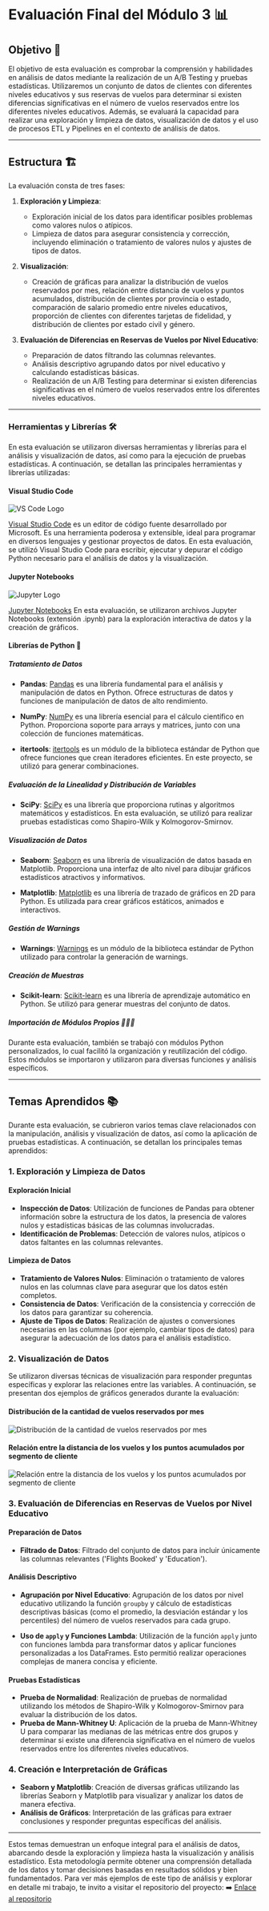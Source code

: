 # Evaluación Final del Módulo 3 📊

## Objetivo 🎯

El objetivo de esta evaluación es comprobar la comprensión y habilidades en análisis de datos mediante la realización de un A/B Testing y pruebas estadísticas. Utilizaremos un conjunto de datos de clientes con diferentes niveles educativos y sus reservas de vuelos para determinar si existen diferencias significativas en el número de vuelos reservados entre los diferentes niveles educativos. Además, se evaluará la capacidad para realizar una exploración y limpieza de datos, visualización de datos y el uso de procesos ETL y Pipelines en el contexto de análisis de datos.

---

## Estructura 🏗️

La evaluación consta de tres fases:

1. **Exploración y Limpieza**:
    - Exploración inicial de los datos para identificar posibles problemas como valores nulos o atípicos.
    - Limpieza de datos para asegurar consistencia y corrección, incluyendo eliminación o tratamiento de valores nulos y ajustes de tipos de datos.

2. **Visualización**:
    - Creación de gráficas para analizar la distribución de vuelos reservados por mes, relación entre distancia de vuelos y puntos acumulados, distribución de clientes por provincia o estado, comparación de salario promedio entre niveles educativos, proporción de clientes con diferentes tarjetas de fidelidad, y distribución de clientes por estado civil y género.

3. **Evaluación de Diferencias en Reservas de Vuelos por Nivel Educativo**:
    - Preparación de datos filtrando las columnas relevantes.
    - Análisis descriptivo agrupando datos por nivel educativo y calculando estadísticas básicas.
    - Realización de un A/B Testing para determinar si existen diferencias significativas en el número de vuelos reservados entre los diferentes niveles educativos.

---

### Herramientas y Librerías 🛠️

En esta evaluación se utilizaron diversas herramientas y librerías para el análisis y visualización de datos, así como para la ejecución de pruebas estadísticas. A continuación, se detallan las principales herramientas y librerías utilizadas:

#### Visual Studio Code

![VS Code Logo](images/vsc_logo.png)

[Visual Studio Code](https://code.visualstudio.com/) es un editor de código fuente desarrollado por Microsoft. Es una herramienta poderosa y extensible, ideal para programar en diversos lenguajes y gestionar proyectos de datos. En esta evaluación, se utilizó Visual Studio Code para escribir, ejecutar y depurar el código Python necesario para el análisis de datos y la visualización.

#### Jupyter Notebooks

![Jupyter Logo](images/jupyter_logo.png)

[Jupyter Notebooks](https://jupyter.org/) En esta evaluación, se utilizaron archivos Jupyter Notebooks (extensión .ipynb) para la exploración interactiva de datos y la creación de gráficos.

#### Librerías de Python 📖

##### Tratamiento de Datos

- **Pandas**: [Pandas](https://pandas.pydata.org/) es una librería fundamental para el análisis y manipulación de datos en Python. Ofrece estructuras de datos y funciones de manipulación de datos de alto rendimiento.

- **NumPy**: [NumPy](https://numpy.org/) es una librería esencial para el cálculo científico en Python. Proporciona soporte para arrays y matrices, junto con una colección de funciones matemáticas.

- **itertools**: [itertools](https://docs.python.org/3/library/itertools.html) es un módulo de la biblioteca estándar de Python que ofrece funciones que crean iteradores eficientes. En este proyecto, se utilizó para generar combinaciones.

##### Evaluación de la Linealidad y Distribución de Variables

- **SciPy**: [SciPy](https://scipy.org/) es una librería que proporciona rutinas y algoritmos matemáticos y estadísticos. En esta evaluación, se utilizó para realizar pruebas estadísticas como Shapiro-Wilk y Kolmogorov-Smirnov.

##### Visualización de Datos

- **Seaborn**: [Seaborn](https://seaborn.pydata.org/) es una librería de visualización de datos basada en Matplotlib. Proporciona una interfaz de alto nivel para dibujar gráficos estadísticos atractivos y informativos.

- **Matplotlib**: [Matplotlib](https://matplotlib.org/) es una librería de trazado de gráficos en 2D para Python. Es utilizada para crear gráficos estáticos, animados e interactivos.

##### Gestión de Warnings

- **Warnings**: [Warnings](https://docs.python.org/3/library/warnings.html) es un módulo de la biblioteca estándar de Python utilizado para controlar la generación de warnings.

##### Creación de Muestras

- **Scikit-learn**: [Scikit-learn](https://scikit-learn.org/) es una librería de aprendizaje automático en Python. Se utilizó para generar muestras del conjunto de datos.

##### Importación de Módulos Propios 👩🏻‍💻

Durante esta evaluación, también se trabajó con módulos Python personalizados, lo cual facilitó la organización y reutilización del código. Estos módulos se importaron y utilizaron para diversas funciones y análisis específicos.

---

## Temas Aprendidos 📚

Durante esta evaluación, se cubrieron varios temas clave relacionados con la manipulación, análisis y visualización de datos, así como la aplicación de pruebas estadísticas. A continuación, se detallan los principales temas aprendidos:

### 1. Exploración y Limpieza de Datos

#### Exploración Inicial

- **Inspección de Datos**: Utilización de funciones de Pandas para obtener información sobre la estructura de los datos, la presencia de valores nulos y estadísticas básicas de las columnas involucradas.
- **Identificación de Problemas**: Detección de valores nulos, atípicos o datos faltantes en las columnas relevantes.

#### Limpieza de Datos

- **Tratamiento de Valores Nulos**: Eliminación o tratamiento de valores nulos en las columnas clave para asegurar que los datos estén completos.
- **Consistencia de Datos**: Verificación de la consistencia y corrección de los datos para garantizar su coherencia.
- **Ajuste de Tipos de Datos**: Realización de ajustes o conversiones necesarias en las columnas (por ejemplo, cambiar tipos de datos) para asegurar la adecuación de los datos para el análisis estadístico.

### 2. Visualización de Datos

Se utilizaron diversas técnicas de visualización para responder preguntas específicas y explorar las relaciones entre las variables. A continuación, se presentan dos ejemplos de gráficos generados durante la evaluación:

#### Distribución de la cantidad de vuelos reservados por mes

![Distribución de la cantidad de vuelos reservados por mes](images/flights_booked_month.png)

#### Relación entre la distancia de los vuelos y los puntos acumulados por segmento de cliente

![Relación entre la distancia de los vuelos y los puntos acumulados por segmento de cliente](images/distance_points.png)

### 3. Evaluación de Diferencias en Reservas de Vuelos por Nivel Educativo

#### Preparación de Datos

- **Filtrado de Datos**: Filtrado del conjunto de datos para incluir únicamente las columnas relevantes ('Flights Booked' y 'Education').

#### Análisis Descriptivo

- **Agrupación por Nivel Educativo**: Agrupación de los datos por nivel educativo utilizando la función `groupby` y cálculo de estadísticas descriptivas básicas (como el promedio, la desviación estándar y los percentiles) del número de vuelos reservados para cada grupo.

- **Uso de `apply` y Funciones Lambda**: Utilización de la función `apply` junto con funciones lambda para transformar datos y aplicar funciones personalizadas a los DataFrames. Esto permitió realizar operaciones complejas de manera concisa y eficiente.

#### Pruebas Estadísticas

- **Prueba de Normalidad**: Realización de pruebas de normalidad utilizando los métodos de Shapiro-Wilk y Kolmogorov-Smirnov para evaluar la distribución de los datos.
- **Prueba de Mann-Whitney U**: Aplicación de la prueba de Mann-Whitney U para comparar las medianas de las métricas entre dos grupos y determinar si existe una diferencia significativa en el número de vuelos reservados entre los diferentes niveles educativos.

### 4. Creación e Interpretación de Gráficas

- **Seaborn y Matplotlib**: Creación de diversas gráficas utilizando las librerías Seaborn y Matplotlib para visualizar y analizar los datos de manera efectiva.
- **Análisis de Gráficos**: Interpretación de las gráficas para extraer conclusiones y responder preguntas específicas del análisis.

---

Estos temas demuestran un enfoque integral para el análisis de datos, abarcando desde la exploración y limpieza hasta la visualización y análisis estadístico. Esta metodología permite obtener una comprensión detallada de los datos y tomar decisiones basadas en resultados sólidos y bien fundamentados. Para ver más ejemplos de este tipo de análisis y explorar en detalle mi trabajo, te invito a visitar el repositorio del proyecto: ➡️ [Enlace al repositorio](https://github.com/Adalab/bda-modulo-3-evaluacion-final-MaPitelli)